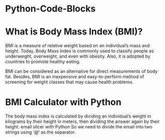 # Python-Code-Blocks

# What is Body Mass Index (BMI)?
BMI is a measure of relative weight based on an individual’s mass and height. Today, Body Mass Index is commonly used to classify people as underweight, overweight, and even with obesity. Also, it is adopted by countries to promote healthy eating.

BMI can be considered as an alternative for direct measurements of body fat. Besides, BMI is an inexpensive and easy-to-perform method of screening for weight classes that may cause health problems.

# BMI Calculator with Python
The body mass index is calculated by dividing an individual’s weight in kilograms by their height in meters, then dividing the answer again by their height. 
email slicer with Python So we need to divide the email into two strings using ‘@’ as the separator. 
